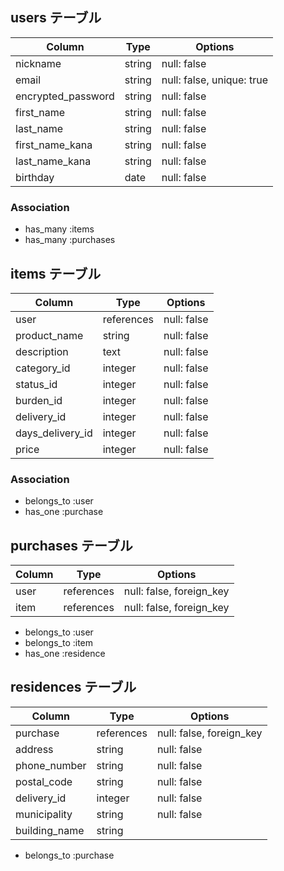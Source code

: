 ## users テーブル

| Column             | Type   | Options                   |
| ------------------ | ------ | ------------------------- |
| nickname           | string | null: false               |
| email              | string | null: false, unique: true |
| encrypted_password | string | null: false               |
| first_name         | string | null: false               |
| last_name          | string | null: false               |
| first_name_kana    | string | null: false               |
| last_name_kana     | string | null: false               |
| birthday           | date   | null: false               |


### Association
- has_many :items
- has_many :purchases


## items テーブル

| Column           | Type       | Options                        |
| ---------------- | ---------- | ------------------------------ |
| user             | references | null: false                    |
| product_name     | string     | null: false                    |
| description      | text       | null: false                    |
| category_id      | integer    | null: false                    |
| status_id        | integer    | null: false                    |
| burden_id        | integer    | null: false                    |
| delivery_id      | integer    | null: false                    |
| days_delivery_id | integer    | null: false                    |
| price            | integer    | null: false                    |

### Association
- belongs_to :user
- has_one :purchase



## purchases テーブル

| Column     | Type        | Options                        |
| ---------- | ----------- | ------------------------------ |
| user       | references  | null: false, foreign_key       |
| item       | references  | null: false, foreign_key       |

- belongs_to :user
- belongs_to :item
- has_one :residence

## residences テーブル

| Column        | Type       | Options                        |
| ------------- | ---------- | ------------------------------ |
| purchase      | references | null: false, foreign_key       |
| address       | string     | null: false                    |
| phone_number  | string     | null: false                    |
| postal_code   | string     | null: false                    |
| delivery_id   | integer    | null: false                    |
| municipality  | string     | null: false                    |
| building_name | string     |                                |

- belongs_to :purchase